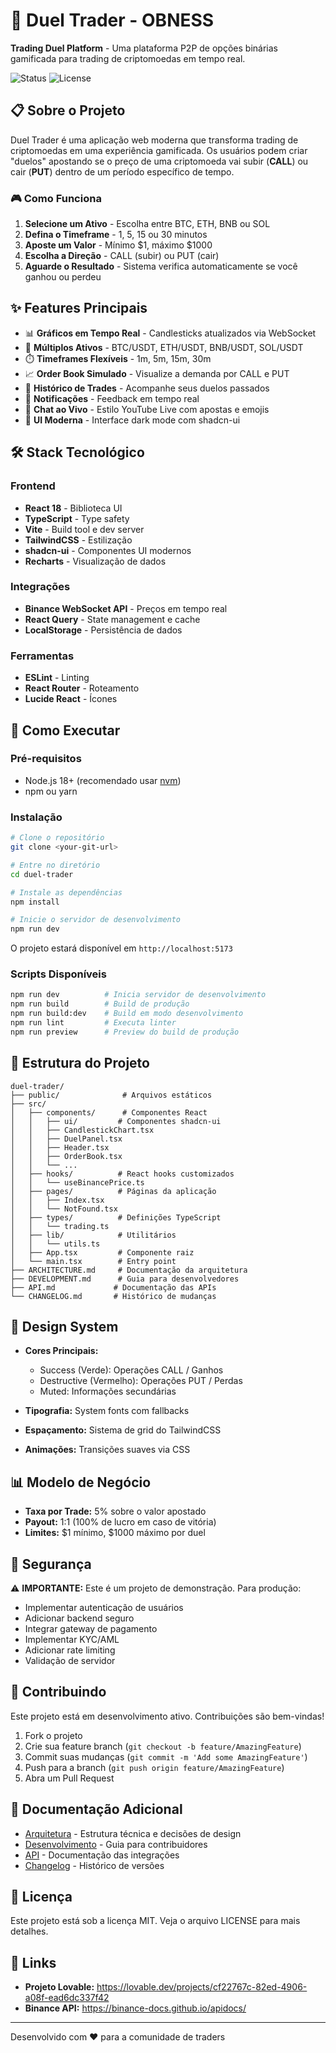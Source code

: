 # 🎯 Duel Trader - OBNESS

**Trading Duel Platform** - Uma plataforma P2P de opções binárias gamificada para trading de criptomoedas em tempo real.

![Status](https://img.shields.io/badge/status-active-success.svg)
![License](https://img.shields.io/badge/license-MIT-blue.svg)

## 📋 Sobre o Projeto

Duel Trader é uma aplicação web moderna que transforma trading de criptomoedas em uma experiência gamificada. Os usuários podem criar "duelos" apostando se o preço de uma criptomoeda vai subir (**CALL**) ou cair (**PUT**) dentro de um período específico de tempo.

### 🎮 Como Funciona

1. **Selecione um Ativo** - Escolha entre BTC, ETH, BNB ou SOL
2. **Defina o Timeframe** - 1, 5, 15 ou 30 minutos
3. **Aposte um Valor** - Mínimo $1, máximo $1000
4. **Escolha a Direção** - CALL (subir) ou PUT (cair)
5. **Aguarde o Resultado** - Sistema verifica automaticamente se você ganhou ou perdeu

## ✨ Features Principais

- 📊 **Gráficos em Tempo Real** - Candlesticks atualizados via WebSocket
- 💱 **Múltiplos Ativos** - BTC/USDT, ETH/USDT, BNB/USDT, SOL/USDT
- ⏱️ **Timeframes Flexíveis** - 1m, 5m, 15m, 30m
- 📈 **Order Book Simulado** - Visualize a demanda por CALL e PUT
- 📜 **Histórico de Trades** - Acompanhe seus duelos passados
- 🔔 **Notificações** - Feedback em tempo real
- 💬 **Chat ao Vivo** - Estilo YouTube Live com apostas e emojis
- 🎨 **UI Moderna** - Interface dark mode com shadcn-ui

## 🛠️ Stack Tecnológico

### Frontend
- **React 18** - Biblioteca UI
- **TypeScript** - Type safety
- **Vite** - Build tool e dev server
- **TailwindCSS** - Estilização
- **shadcn-ui** - Componentes UI modernos
- **Recharts** - Visualização de dados

### Integrações
- **Binance WebSocket API** - Preços em tempo real
- **React Query** - State management e cache
- **LocalStorage** - Persistência de dados

### Ferramentas
- **ESLint** - Linting
- **React Router** - Roteamento
- **Lucide React** - Ícones

## 🚀 Como Executar

### Pré-requisitos

- Node.js 18+ (recomendado usar [nvm](https://github.com/nvm-sh/nvm))
- npm ou yarn

### Instalação

```bash
# Clone o repositório
git clone <your-git-url>

# Entre no diretório
cd duel-trader

# Instale as dependências
npm install

# Inicie o servidor de desenvolvimento
npm run dev
```

O projeto estará disponível em `http://localhost:5173`

### Scripts Disponíveis

```bash
npm run dev          # Inicia servidor de desenvolvimento
npm run build        # Build de produção
npm run build:dev    # Build em modo desenvolvimento
npm run lint         # Executa linter
npm run preview      # Preview do build de produção
```

## 📁 Estrutura do Projeto

```
duel-trader/
├── public/              # Arquivos estáticos
├── src/
│   ├── components/      # Componentes React
│   │   ├── ui/         # Componentes shadcn-ui
│   │   ├── CandlestickChart.tsx
│   │   ├── DuelPanel.tsx
│   │   ├── Header.tsx
│   │   ├── OrderBook.tsx
│   │   └── ...
│   ├── hooks/          # React hooks customizados
│   │   └── useBinancePrice.ts
│   ├── pages/          # Páginas da aplicação
│   │   ├── Index.tsx
│   │   └── NotFound.tsx
│   ├── types/          # Definições TypeScript
│   │   └── trading.ts
│   ├── lib/            # Utilitários
│   │   └── utils.ts
│   ├── App.tsx         # Componente raiz
│   └── main.tsx        # Entry point
├── ARCHITECTURE.md     # Documentação da arquitetura
├── DEVELOPMENT.md      # Guia para desenvolvedores
├── API.md             # Documentação das APIs
└── CHANGELOG.md       # Histórico de mudanças
```

## 🎨 Design System

- **Cores Principais:**
  - Success (Verde): Operações CALL / Ganhos
  - Destructive (Vermelho): Operações PUT / Perdas
  - Muted: Informações secundárias
  
- **Tipografia:** System fonts com fallbacks
- **Espaçamento:** Sistema de grid do TailwindCSS
- **Animações:** Transições suaves via CSS

## 📊 Modelo de Negócio

- **Taxa por Trade:** 5% sobre o valor apostado
- **Payout:** 1:1 (100% de lucro em caso de vitória)
- **Limites:** $1 mínimo, $1000 máximo por duel

## 🔐 Segurança

⚠️ **IMPORTANTE:** Este é um projeto de demonstração. Para produção:
- Implementar autenticação de usuários
- Adicionar backend seguro
- Integrar gateway de pagamento
- Implementar KYC/AML
- Adicionar rate limiting
- Validação de servidor

## 🤝 Contribuindo

Este projeto está em desenvolvimento ativo. Contribuições são bem-vindas!

1. Fork o projeto
2. Crie sua feature branch (`git checkout -b feature/AmazingFeature`)
3. Commit suas mudanças (`git commit -m 'Add some AmazingFeature'`)
4. Push para a branch (`git push origin feature/AmazingFeature`)
5. Abra um Pull Request

## 📝 Documentação Adicional

- [Arquitetura](./ARCHITECTURE.md) - Estrutura técnica e decisões de design
- [Desenvolvimento](./DEVELOPMENT.md) - Guia para contribuidores
- [API](./API.md) - Documentação das integrações
- [Changelog](./CHANGELOG.md) - Histórico de versões

## 📄 Licença

Este projeto está sob a licença MIT. Veja o arquivo LICENSE para mais detalhes.

## 🔗 Links

- **Projeto Lovable:** https://lovable.dev/projects/cf22767c-82ed-4906-a08f-ead6dc337f42
- **Binance API:** https://binance-docs.github.io/apidocs/

---

Desenvolvido com ❤️ para a comunidade de traders
